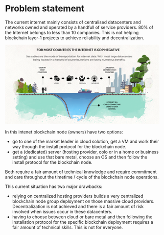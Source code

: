 
# Problem statement

The current internet mainly consists of centralised datacenters and networks owned and operated by a handfull of service providers.  80% of the Internet belongs to less than 10 companies.  This is not helping blockchain layer-1 projects to achieve reliability and decentralization.

![undersea_cables](img/undersea_cables.png)

In this intenet blockchain node (owners) have two options:
- go to one of the market leader in cloud solution, get a VM and work their way through the install protocol for the blockchain node.
- get a (dedicated) server (hosting provider, colo or in a home or business setting) and use that bare metal, choose an OS and then follow the install protocol for the blockchain node.

Both require a fair amount of technical knowledge and require commitment and care throughout the timetime / cycle of the blockchain node operations.  


This current situation has two major drawbacks:

- relying on centralized hosting providers builds a very centralized blockchain node group deployment on those massive cloud providers.  Decentralization is not achieved and there is a fair amount of risk involved when issues occur in these datacenters.
- having to choose between cloud or bare metal and then following the installation protocol for the specific blockchain deployment requires a fair amount of technical skills.  This is not for everyone. 
